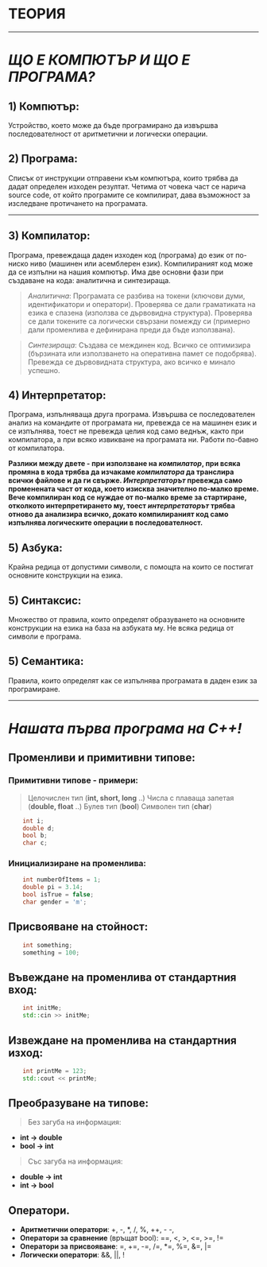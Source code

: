 # **ТЕОРИЯ**
---
# *ЩО Е КОМПЮТЪР И ЩО Е ПРОГРАМА?*

## 1) Компютър: 
Устройство, което може да бъде програмирано да извършва последователност от аритметични и логически операции.

## 2) Програма:
Списък от инструкции отправени към компютъра, които трябва да дадат определен изходен резултат. Четима от човека част се нарича source code, от който програмите се компилират, дава възможност за изследване протичането на програмата.

---
## 3) Компилатор:
Програма, превеждаща даден изходен код (програма) до език от по-ниско ниво (машинен или асемблерен език). Компилираният код може да се изпълни на нашия компютър. Има две основни фази при създаване на кода: аналитична и синтезираща.

> *Аналитична*: 
Програмата се разбива на токени (ключови думи, идентификатори и оператори). Проверява се дали граматиката на езика е спазена (използва се
дървовидна структура). Проверява се дали токените са логически свързани помежду си (примерно дали променлива е дефинирана преди да бъде използвана).

> *Синтезираща*:
Създава се междинен код. Всичко се оптимизира (бързината или използването на оперативна памет се подобрява). Превежда се дървовидната структура,
ако всичко е минало успешно.

## 4) Интерпретатор: 
Програма, изпълняваща друга програма. Извършва се последователен анализ на командите от програмата ни, превежда се на машинен език и се изпълнява, тоест не превежда целия код само веднъж, както при компилатора, а при всяко извикване на програмата ни. Работи по-бавно от компилатора.

**Разлики между двете - при използване на *компилатор*, при всяка промяна в кода трябва да изчакаме *компилатора* да транслира всички файлове и да ги свърже. *Интерпретаторът* превежда само променената част от кода, което изисква значително по-малко време. Вече компилиран код се нуждае от по-малко време за стартиране, отколкото интерпретирането му, тоест *интерпретаторът* трябва отново да анализира всичко, докато компилираният код само изпълнява логическите операции в последователност.**

## 5) Азбука:
Крайна редица от допустими символи, с помощта на които се постигат основните конструкции на езика.

## 5) Синтаксис: 
Множество от правила, които определят образуването на основните конструкции на езика на база на азбуката му. Не всяка редица от символи е програма.

## 5) Семантика:
Правила, които определят как се изпълнява програмата в даден език за програмиране.

---
# *Нашата първа програма на C++!*

## Променливи и примитивни типове:

### Примитивни типове - примери:
> Целочислен тип (**int, short, long** ..)
> Числа с плаваща запетая (**double, float** ..)
> Булев тип (**bool**)
> Символен тип (**char**)

```c++
    int i;
    double d;
    bool b;
    char c;
```

### Инициализиране на променлива:
```c++
    int numberOfItems = 1;
    double pi = 3.14;
    bool isTrue = false;
    char gender = 'm';
```

## Присвояване на стойност:
```c++
    int something;
    something = 100;
```

## Въвеждане на променлива от стандартния вход:
```c++
    int initMe;
    std::cin >> initMe;
```

## Извеждане на променлива на стандартния изход:
```c++
    int printMe = 123;
    std::cout << printMe;
```

## Преобразуване на типове:
> Без загуба на информация:
 - **int -> double**
 - **bool -> int**

> Със загуба на информация:
 - **double -> int**
 - **int -> bool**

## Оператори.

- **Аритметични оператори**:
+, -, *, /, %, ++, - -,
- **Оператори за сравнение** (връщат bool):
==, <, >, <=, >=, !=
- **Оператори за присвояване**:
=, +=, -=, /=, *=, %=, &=, |= 
- **Логически оператори**:
&&, ||, !